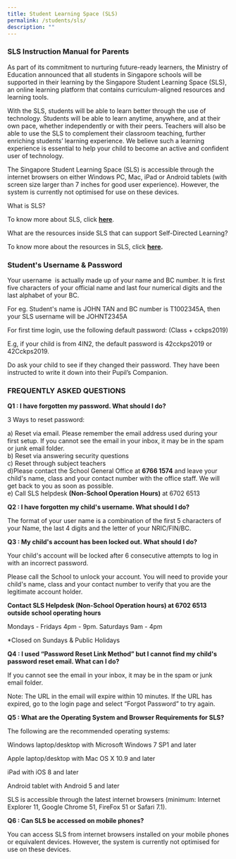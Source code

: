 ```yaml
---
title: Student Learning Space (SLS)
permalink: /students/sls/
description: ""
---
```

### SLS Instruction Manual for Parents


As part of its commitment to nurturing future-ready learners, the Ministry of Education announced that all students in Singapore schools will be supported in their learning by the Singapore Student Learning Space (SLS), an online learning platform that contains curriculum-aligned resources and learning tools.

  

With the SLS, students will be able to learn better through the use of technology. Students will be able to learn anytime, anywhere, and at their own pace, whether independently or with their peers. Teachers will also be able to use the SLS to complement their classroom teaching, further enriching students’ learning experience. We believe such a learning experience is essential to help your child to become an active and confident user of technology.

  

The Singapore Student Learning Space (SLS) is accessible through the internet browsers on either Windows PC, Mac, iPad or Android tablets (with screen size larger than 7 inches for good user experience). However, the system is currently not optimised for use on these devices.

  

What is SLS? 

To know more about SLS, click [**here**](https://www.youtube.com/watch?time_continue=80&v=F0FTP2FveSg).


What are the resources inside SLS that can support Self-Directed Learning?

To know more about the resources in SLS, click **[here](https://youtu.be/JZhjECbHmiE).**  

  

### **Student's Username & Password**

Your username  is actually made up of your name and BC number. It is first five characters of your official name and last four numerical digits and the last alphabet of your BC. 

For eg. Student's name is JOHN TAN and BC number is T1002345A, then your SLS username will be JOHNT2345A

For first time login, use the following default password: (Class + cckps2019)

E.g, if your child is from 4IN2, the default password is 42cckps2019 or 42Cckps2019.

Do ask your child to see if they changed their password. They have been instructed to write it down into their Pupil’s Companion.

  

  

  

### **FREQUENTLY ASKED QUESTIONS**

  

**Q1 : I have forgotten my password. What should I do?**

3 Ways to reset password:   

a) Reset via email. Please remember the email address used during your first setup. If you cannot see the email in your inbox, it may be in the spam or junk email folder.      
b) Reset via answering security questions     
c) Reset through subject teachers   
d)Please contact the School General Office at **6766 1574** and leave your child's name, class and your contact number with the office staff. We will get back to you as soon as possible.   
e) Call SLS helpdesk **(Non-School Operation Hours)** at 6702 6513

  

  

**Q2 : I have forgotten my child's username. What should I do?** 

The format of your user name is a combination of the first 5 characters of your Name, the last 4 digits and the letter of your NRIC/FIN/BC.

  

**Q3 : My child's account has been locked out. What should I do?** 

Your child's account will be locked after 6 consecutive attempts to log in with an incorrect password. 

Please call the School to unlock your account. You will need to provide your child's name, class and your contact number to verify that you are the legitimate account holder. 

  

**Contact SLS Helpdesk (Non-School Operation hours) at 6702 6513 outside school operating hours**

  

Mondays - Fridays 4pm - 9pm. Saturdays 9am - 4pm

\*Closed on Sundays & Public Holidays

  

**Q4 : I used “Password Reset Link Method” but I cannot find my child's password reset email. What can I do?** 

If you cannot see the email in your inbox, it may be in the spam or junk email folder. 

Note: The URL in the email will expire within 10 minutes. If the URL has expired, go to the login page and select “Forgot Password” to try again.

**Q5 : What are the Operating System and Browser Requirements for SLS?** 

The following are the recommended operating systems: 

  

Windows laptop/desktop with Microsoft Windows 7 SP1 and later 

  

Apple laptop/desktop with Mac OS X 10.9 and later 

  

iPad with iOS 8 and later 

  

Android tablet with Android 5 and later 

  

SLS is accessible through the latest internet browsers (minimum: Internet Explorer 11, Google Chrome 51, FireFox 51 or Safari 7.1).

**Q6 : Can SLS be accessed on mobile phones?** 

You can access SLS from internet browsers installed on your mobile phones or equivalent devices. However, the system is currently not optimised for use on these devices.